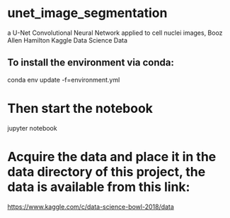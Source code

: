 # unet_image_segmentation
a U-Net Convolutional Neural Network applied to cell nuclei images, Booz Allen Hamilton Kaggle Data Science Data
## To install the environment via conda:
conda env update -f=environment.yml
# Then start the notebook
jupyter notebook
# Acquire the data and place it in the data directory of this project, the data is available from this link:
https://www.kaggle.com/c/data-science-bowl-2018/data

